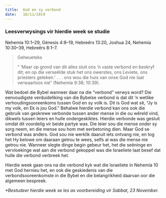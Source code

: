 ```yaml
---
title:  God en sy verbond
date:   16/11/2019
---
```


### Leesverwysings vir hierdie week se studie 
Nehemía 10:1–29, Génesis 4:8–19, Hebreërs 13:20, Joshua 24, Nehemia 10:30–39, Hebreërs 8:1–7. 

> <p>Geheueteks</p> 
> “ ‘Maar op grond van dit alles sluit ons ‘n vaste verbond en beskryf dit;  en op die verseëlde stuk het ons owerstes, ons Leviete, ons priesters geteken.’ . . . ons wou die huis van onse God nie laat verwaarloos nie” (Nehemía 9:38; 10:39). 

Wat bedoel die Bybel wanneer daar na die “verbond” verwys word? Die eenvoudigste verduideliking van die Bybelse verbond is dat dit ‘n wetlike verhoudingsooreenkoms tussen God en sy volk is.  Dit is God wat sê, “Jy is my volk, en Ek is jou God.”  Behalwe hierdie verbond kan ons ook die gebruik van geskrewe verbonde tussen ander mense in die ou wêreld vind, dikwels tussen leiers en hulle ondergeskiktes. Hierdie verbonde was gesluit omdat dit voordelig vir beide partye was.  Die leier sou die mense onder sy sorg neem, en die mense sou hom met eerbetoning dien.  Maar God se verbond was anders. God sou nie werklik daaruit iets ontvang nie, en tog het Hy belowe om daaraan getrou te wees, selfs al was die mense nie getrou nie. Wanneer slegte dinge begin gebeur het, het die seëninge en vervloekinge wat aan die verbond gekoppel was die Israeliete laat besef dat hulle die verbond verbreek het. 

Hierdie week gaan ons na die verbond kyk wat die Israeliete in Nehemía 10 met God hernieu het, en ook die geskiedenis van die verbondsooreenkomste in die Bybel en die belangrikheid daarvan oor die algemeen bespreek. 

_*Bestudeer hierdie week se les as voorbereiding vir Sabbat, 23 November._